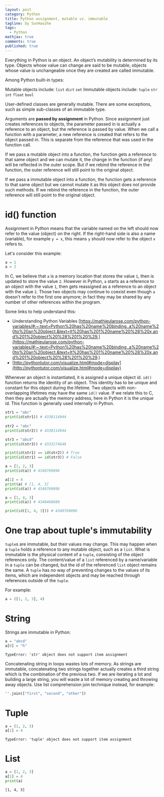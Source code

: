 ```yaml
---
layout: post
category: Python  
title: Python assignment, mutable vs. immutable
tagline: by SunHaozhe
tags: 
  - Python 
mathjax: true
comments: true
published: true
---
```




Everything in Python is an object. An object’s mutability is determined by its type. Objects whose value can change are said to be mutable, objects whose value is unchangeable once they are created are called immutable. 

Among Python built-in types:

Mutable objects include: `list` `dict` `set`
Immutable objects include: `tuple` `str` `int` `float` `bool`

User-defined classes are generally mutable. There are some exceptions, such as simple sub-classes of an immutable type. 


Arguments are **passed by assignment** in Python. Since assignment just creates references to objects, the parameter passed in is actually a reference to an object, but the reference is passed by value. When we call a function with a parameter, a new reference is created that refers to the object passed in. This is separate from the reference that was used in the function call. 

If we pass a mutable object into a function, the function gets a reference to that same object and we can mutate it, the change in the function (if any) will be reflected in the outer scope. But if we rebind the reference in the function, the outer reference will still point to the original object. 

If we pass a immutable object into a function, the function gets a reference to that same object but we cannot mutate it as this object does not provide such methods. If we rebind the reference in the function, the outer reference will still point to the original object. 




# id() function 

Assignment in Python means that the variable named on the left should now refer to the value (object) on the right. If the right-hand side is also a name (variable), for example `y = x`, this means `y` should now refer to the object `x` refers to. 

Let's consider this example:

```python
a = 1
a = 2
```

In C, we believe that `a` is a memory location that stores the value `1`, then is updated to store the value `2`. However in Python, `a` starts as a reference to an object with the value `1`, then gets reassigned as a reference to an object with the value `2`. Those two objects may continue to coexist even though `a` doesn't refer to the first one anymore; in fact they may be shared by any number of other references within the program.


Some links to help understand this:

* Understanding Python Variables [https://mathieularose.com/python-variables/#:~:text=Python%20has%20name%20binding.,a%20name%20to%20an%20object.&text=It%20has%201%20name%20%28%20x,and%201%20object%20%28%201%20%29.](https://mathieularose.com/python-variables/#:~:text=Python%20has%20name%20binding.,a%20name%20to%20an%20object.&text=It%20has%201%20name%20%28%20x,and%201%20object%20%28%201%20%29.)
* [http://pythontutor.com/visualize.html#mode=display](http://pythontutor.com/visualize.html#mode=display)


Whenever an object is instantiated, it is assigned a unique object id. `id()` function returns the identity of an object. This identity has to be unique and constant for this object during the lifetime. Two objects with non-overlapping lifetimes may have the same `id()` value. If we relate this to C, then they are actually the memory address, here in Python it is the unique id. This function is generally used internally in Python. 

```python
str1 = "abc"
print(id(str1)) # 4330114944
  
str2 = "abc"
print(id(str2)) # 4330114944

str3 = "abcd"
print(id(str3)) # 4333274648

print(id(str1) == id(str2)) # True
print(id(str1) == id(str3)) # False
```

```python
a = [1, 2, 3]
print(id(a)) # 4340769096

a[1] = 4
print(a) # [1, 4, 3]
print(id(a)) # 4340769096

a = [1, 4, 3]
print(id(a)) # 4340468680

print(id([1, 4, 3])) # 4340769096
```

# One trap about tuple's immutability

`tuple`s are immutable, but their values may change. This may happen when a `tuple` holds a reference to any mutable object, such as a `list`. What is immutable is the physical content of a `tuple`, consisting of the object references only. The content/value of a `list` referenced by a name/variable in a `tuple` can be changed, but the id of the referenced `list` object remains the same. A `tuple` has no way of preventing changes to the values of its items, which are independent objects and may be reached through references outside of the `tuple`. 

For example:

```python
a = ([1, 2, 3], 4) 
```



# String 

Strings are immutable in Python:

```python
a = "abcd"
a[0] = "h"
```

```
TypeError: 'str' object does not support item assignment
```

Concatenating string in loops wastes lots of memory. As strings are immutable, concatenating two strings together actually creates a third string which is the combination of the previous two. If we are iterating a lot and building a large string, you will waste a lot of memory creating and throwing away objects. Use list comprehension join technique instead, for example:

```python
"".join(["first", "second", "other"])
```

# Tuple

```python
a = (1, 2, 3)
a[1] = 4
```

```
TypeError: 'tuple' object does not support item assignment
```

# List

```python
a = [1, 2, 3]
a[1] = 4
print(a)
```

```
[1, 4, 3]
```












